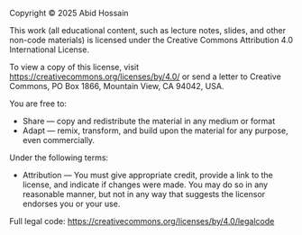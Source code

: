 Copyright © 2025 Abid Hossain

This work (all educational content, such as lecture notes, slides, and other non-code materials) is licensed under the Creative Commons Attribution 4.0 International License.

To view a copy of this license, visit https://creativecommons.org/licenses/by/4.0/ or send a letter to Creative Commons, PO Box 1866, Mountain View, CA 94042, USA.

You are free to:

- Share — copy and redistribute the material in any medium or format
- Adapt — remix, transform, and build upon the material for any purpose, even commercially.

Under the following terms:

- Attribution — You must give appropriate credit, provide a link to the license, and indicate if changes were made. You may do so in any reasonable manner, but not in any way that suggests the licensor endorses you or your use.

Full legal code: https://creativecommons.org/licenses/by/4.0/legalcode

